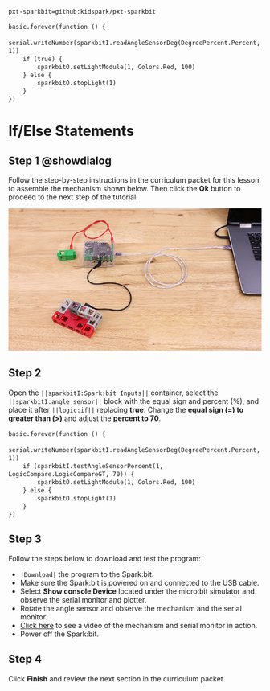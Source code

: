 ```package
pxt-sparkbit=github:kidspark/pxt-sparkbit
```

```template
basic.forever(function () {
    serial.writeNumber(sparkbitI.readAngleSensorDeg(DegreePercent.Percent, 1))
    if (true) {
        sparkbitO.setLightModule(1, Colors.Red, 100)
    } else {
        sparkbitO.stopLight(1)
    }
})
```

# If/Else Statements

## Step 1 @showdialog

Follow the step-by-step instructions in the curriculum packet for this lesson to assemble the mechanism shown below. Then click the **Ok** button to proceed to the next step of the tutorial.

![if-else-statements-2](https://raw.githubusercontent.com/KidSpark/tutorials/master/assets/2-3-if-else-statements-2.png)

## Step 2

Open the ``||sparkbitI:Spark:bit Inputs||`` container, select the ``||sparkbitI:angle sensor||`` block with the equal sign and percent (%), and place it after ``||logic:if||`` replacing **true**. Change the **equal sign (=) to greater than (>)** and adjust the **percent to 70**.

```blocks
basic.forever(function () {
    serial.writeNumber(sparkbitI.readAngleSensorDeg(DegreePercent.Percent, 1))
    if (sparkbitI.testAngleSensorPercent(1, LogicCompare.LogicCompareGT, 70)) {
        sparkbitO.setLightModule(1, Colors.Red, 100)
    } else {
        sparkbitO.stopLight(1)
    }
})
```

## Step 3

Follow the steps below to download and test the program:
* ``|Download|`` the program to the Spark:bit.
* Make sure the Spark:bit is powered on and connected to the USB cable.
* Select **Show console Device** located under the micro:bit simulator and observe the serial monitor and plotter.
* Rotate the angle sensor and observe the mechanism and the serial monitor.
* [Click here](https://youtu.be/T2kGSDISaqw) to see a video of the mechanism and serial monitor in action.
* Power off the Spark:bit.

## Step 4

Click **Finish** and review the next section in the curriculum packet.
